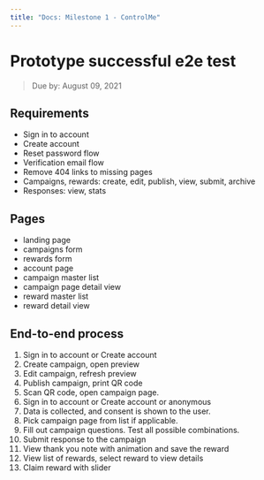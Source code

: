 ```yaml
---
title: "Docs: Milestone 1 - ControlMe"
---
```


# Prototype successful e2e test
> Due by: August 09, 2021

## Requirements
- Sign in to account
- Create account
- Reset password flow
- Verification email flow
- Remove 404 links to missing pages
- Campaigns, rewards: create, edit, publish, view, submit, archive
- Responses: view, stats

## Pages
- landing page
- campaigns form
- rewards form
- account page
- campaign master list
- campaign page detail view
- reward master list
- reward detail view

## End-to-end process
1. Sign in to account or Create account
2. Create campaign, open preview
3. Edit campaign, refresh preview
4. Publish campaign, print QR code
5. Scan QR code, open campaign page.
6. Sign in to account or Create account or anonymous
7. Data is collected, and consent is shown to the user.
8. Pick campaign page from list if applicable.
9. Fill out campaign questions. Test all possible combinations.
10. Submit response to the campaign
11. View thank you note with animation and save the reward
12. View list of rewards, select reward to view details
13. Claim reward with slider